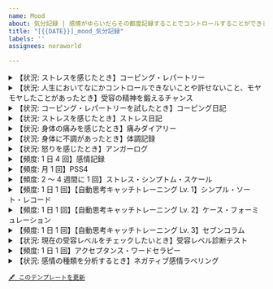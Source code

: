 ```yaml
---
name: Mood
about: 気分記録 | 感情がゆらいだらその都度記録することでコントロールすることができるようになります
title: "[{{DATE}}]_mood_気分記録"
labels: ''
assignees: noraworld

---
```


<details>
<summary>【状況: ストレスを感じたとき】コーピング・レパートリー</summary>

## オリジナル
| トリガー | アクション | コスパ | 手軽さ | 即効性 | 効果の高さ | 持続時間 | 合計スコア |
| --- | --- | :---: | :---: | :---: | :---: | :---: | :---: |
| お腹が空いてイライラしたら | ナッツやバナナなどの軽食を摂る | 9 | 9 |  |  |  |  |  |
| ムカつく出来事が起きたら | アンガーログや筆記開示でぶちまける | 10 | 4 |  |  |  |  |  |
| 気分が落ち込んでいたら | テンションが上がる音楽を聴く | 10 | 5 |  |  |  |  |  |
| 現状のストレス解消法に飽きたら | コーピングを追加する | 10 | 7 |  |  |  |  |  |
| ムカつく出来事が起きたら | 「コーピング・レパートリーを使うチャンスだ！」と思う | 10 | 10 |  |  |  |  |  |
| 不安に苛まれたら | コーピング・レパートリーを眺める | 10 | 8 |  |  |  |  |  |
| 楽しいことがなくて絶望したら | YouTube を観る | 10 | 5 |  |  |  |  |  |
| 楽しいことがなくて絶望したら | 好きな YouTuber や実況者の新着動画を Google で検索する | 10 | 10 |  |  |  |  |  |
| 楽しいことがなくて絶望したら | アニメを観る | 9 | 5 |  |  |  |  |  |
| 自分に自信がなくなったら | 鏡の前で変顔をする | 10 | 8 |  |  |  |  |  |
| ごはんを食べ終わったら | サフランを飲む | 8 | 5 |  |  |  |  |  |
| 焦りを感じたら | 読書をする | 9 | 8 |  |  |  |  |  |
| 作業が煮詰まってイライラしたら | 貧乏ゆすりをする | 10 | 10 |  |  |  |  |  |
| ストレスで何か食べたい衝動に駆られたら | ガムを噛む | 7 | 9 |  |  |  |  |  |
| そういう気分になったら | セルフプレジャーをする | 10 | 6 |  |  |  |  |  |
| そういう気分になったら | 真ん中の足を揉む | 10 | 10 |  |  |  |  |  |
| 物音にイライラしたら | 音を気にせず思いっきりワークアウトをする | 8 | 6 |  |  |  |  |  |
| 焦りを感じたら | ラベンダーの香りを嗅ぐ | 10 | 10 |  |  |  |  |  |
| 不安に苛まれたら | 廊下をウロウロする | 10 | 9 |  |  |  |  |  |
| 作業が煮詰まってイライラしたら | 水を飲む | 10 | 9 |  |  |  |  |  |
| 眠くてボーっとしたら | 昼寝をする | 8 | 7 |  |  |  |  |  |
| 作業が煮詰まってイライラしたら | ハンドマッサージをする | 10 | 10 |  |  |  |  |  |
| 眠くてボーっとしたら | とりあえず横になる | 10 | 8 |  |  |  |  |  |
| 作業が煮詰まってイライラしたら | 窓を開けてボーっと外を眺める | 10 | 9 |  |  |  |  |  |
| 嫌なことがあったら | 頭の中で Cambly の先生と会話をする | 10 | 10 |  |  |  |  |  |
| 作業が煮詰まってイライラしたら | シャワーを浴びる | 7 | 5 |  |  |  |  |  |
| タイプミスが増えてイライラしたら | 爪を切る | 10 | 8 |  |  |  |  |  |

### アクション
ストレスを解消するための具体的な行動を記入します。

### トリガー
どのようなストレスに有効なのかを記入します。

### コスパ
その行動を行った結果の長期的なコスパを 10 点満点で記入します。

| 点数が高い | ↔ | 点数が低い |
| --- | :---: | --- |
| 実行するのにお金がかからない | ↔ | 実行するのにお金がかかる |
| 実行してもノーリスク | ↔ | 実行すると失うものがある |
| 実行すると健康になる | ↔ | 実行すると健康を害する |
| 実行するとポジティブになる | ↔ | 実行するとネガティブな影響が出る |
| 実行してもトラブルにならない | ↔ | 実行するとトラブルになる可能性がある |

### 手軽さ
その行動がどれだけ実行に移しやすいかを 10 点満点で記入します。

| 点数が高い | ↔ | 点数が低い |
| --- | :---: | --- |
| 何も考えずにとりあえず実行できる | ↔ | 実行するのがめんどくさいなあと感じてしまう |
| すぐに実践できて速攻で完了する | ↔ | 実行するのに時間がかかる |
| 実行するのに準備がいらない | ↔ | 実行にあたって他にしなければいけないことがある（YouTube の視聴にはネットワーク制限の解除が必要） |
| 無制限で何度でもできる | ↔ | 実行回数が限られていたり時間帯が決まっている（シャワーを浴びたりサフランを飲んだりするのは 1 日に何回もできないしある程度時間帯が決まっている） |
| 消耗品の場合はそれを手に入れるのが容易である | ↔ | 手に入れるのが難しい |

### 即効性
その行動を取ったあとどれくらいすぐにストレス解消の効果が現れるのかを 10 点満点で記入します。

⚠️ これを記入するには実際に直面したストレスに対してその行動を取った結果どのくらい効果があったのかを振り返る必要があります。

### 効果の高さ
その行動を実践するとストレス解消にどのくらい効果があるのかを 10 点満点で記入します。科学的なエビデンスに裏打ちされた客観的な数値ではなく、実際に自分が実践してみてどう感じたか主観的な数値で記入してください。

⚠️ これを記入するには実際に直面したストレスに対してその行動を取った結果どのくらい効果があったのかを振り返る必要があります。

### 持続時間
その行動を取ったあとのストレス解消効果がどれくらい持続するのかを 10 点満点で記入します。

⚠️ これを記入するには実際に直面したストレスに対してその行動を取った結果どのくらい効果があったのかを振り返る必要があります。

### 合計スコア
「コスパ」「手軽さ」「即効性」「効果の高さ」「持続時間」の合計得点を記入します。

_参考: 『[超ストレス解消法 イライラが一瞬で消える100の科学的メソッド](https://www.amazon.co.jp/dp/4865371265)』筆者によるコーピング・レパートリーの例 Loc 2799_

## 備考
* 「ストレスクエスト」という RPG をプレイしているような感覚で行う
    * コーピング・レパートリーはアイテムリスト
    * イライラや不安などのストレス源はモンスター（強いストレスはボスモンスター）
    * ストレス（モンスター）とのエンカウントは嫌なことではなく貴重な経験値を稼いだりコーピング・レパートリー（アイテム）を使ったりするチャンス
    * ストレス（モンスター）をやっつければやっつけるほど経験値が貯まりストレスに強くなる
    * 強いストレス（ボスモンスター）に対しては強力なコーピング・レパートリー（アイテム）を使う
* 100 種類以上のアイテムがあると安心
    * 「YouTube を観る」や「シャワーを浴びる」などすぐにできないものも含まれているので 100 種類よりも多く用意しておくとより安心
* 冒険の書（コーピング日記）をつけてどのモンスターに「こうかは　ばつぐんだ！」になるのかをメモする
    * 同じアイテムでもモンスターによっては「こうかは　いまひとつ　のようだ……」になる可能性もある
* ラストエリクサー（コスパの悪いコーピング）の使用はなるべく避ける
</details>



<details>
<summary>【状況: 人生においてなにかコントロールできないことや許せないこと、モヤモヤしたことがあったとき】受容の精神を鍛えるチャンス</summary>

* 何十日、何百日と毎日欠かさず続けていた日常の習慣が途切れてしまうとき
* レッスン前の短い時間でやるべきことが中途半端に中断されてしまうとき
* オンラインレッスンや睡眠記録など、日記に書くことはあるけど睡眠を優先するために記録ができなかったとき
* 睡眠を優先するために日記のチェックがついていないタスクがたくさんあったとき
* 他のこと（仕事や他のプライベートのこと）が忙しくて日常タスクをこなせなかったとき
</details>



<details>
<summary>【状況: コーピング・レパートリーを試したとき】コーピング日記</summary>

```
## 基本情報
| 項目 | 内容 |
| --- | :---: |
| 種別 | コーピング日記 |
| 状況 |  |
| コーピング |  |
| 結果 |  |

## 結果の詳細・感想・その他

```

### 状況
ストレスの内容を記入します。

### コーピング
実際に試してみたストレス解消テクニックを記入します。

### 結果
実践したコーピングがストレス解消にどのぐらい効果があったかを 10 点満点で採点してください。

### 記録例
⚠️ 下記の記入例では結果に具体的な文章を書いているが実際には 10 点満点で採点した値を記入する。具体的な文章は「結果の詳細・感想・その他」に記入する。

| 時間 | 状況 | コーピング | 結果 |
| :---: | --- | --- | --- |
| 10 時 | 明日までの仕事があるのに気がついたら後輩が先に帰っていた | 軽く深呼吸してから、自分のイライラを 20 分ぐらい紙に書き出した | 冷静な気持ちになれて、感情的にならずに後輩に注意のメールを送ることができた！ |
| 18 時 | 10 年前の失敗を友人からイジられまくり、さすがにイライラが大変なことに | 黙ってジッと怒りをこらえ、友人がこちらのイライラに気づいてくれるように仕向けてみた | イライラは収まらないし友人との話は止まるしであまりいいことはなかったなぁ… |
| 22 時 | なんだかわからないがとにかく急に悲しくなって不安にもなった | とりあえず部屋を掃除してアロマテラピーをやってみた | 掃除に集中してるうちに悲しみが消えてた |
</details>



<details>
<summary>【状況: ストレスを感じたとき】ストレス日記</summary>

~~~
## 感情パイチャート
```mermaid
pie showData
"" : 
"" : 
"" : 
"" : 
```

## 基本情報
| 項目 | 内容 |
| --- | :---: |
| 種別 | ストレス日記 |
| 状況 |  |
| ストレスサーモメーター |  |
| 幸福度 |  |
| 生産性 |  |
| 持続時間 |  |
| ストレス源 |  |
| トリガー |  |
| リアクション |  |
| 身体反応 |  |
| 対処レベル |  |

## 感想・その他

~~~

_記録の力 p.144_

### ストレスサーモメーター
以下のような架空の温度計を見ながら、今のストレスが何点なのか採点します。「過去にも味わったことがないストレス」が 10 点で、「まったく何のイライラも不安もない」なら 0 点です。

<img alt="ストレスサーモメーター" src="https://github.com/noraworld/diary-templates/blob/main/assets/images/stress_thermometer.png?raw=true" width="30%">

### 幸福度
そのストレスを受けたせいで、気分がどこまで落ち込んだかを 10 点満点で採点します。最低の気分なら 0 点で、最高の気分なら 10 点です。

### 生産性
そのストレスを受けて、自分の生産性がどう変化したかを 10 点満点で採点します。いかにストレスが強くても、いつもと同じように働いたり日常の雑用をこなしたりすることができていれば 10 点、何も手につかなくなったのなら 0 点です。

### 持続時間
ストレスを感じた時間の長さを記入します。「10 分間」「午後いっぱい」「1 日中」など。

### 状況
ストレスを感じた時の環境、場所、原因になった人などを記入します。「鍵をかけずに家をでた」「上司から大量の仕事を指示された」「気温が寒すぎる」など。

### ストレス源
「上司」「子ども」「ネットニュース」など、あなたにストレスを与えた原因を書きます。

### 感情
そのストレスに対して、どんな感情を抱いたかを記録します。「怒り」「悲しみ」「イライラ」など、気持ちを正確に表せる言葉を探してください。

### トリガー
「状況」がストレスを引き起こした理由を書き出します。たとえば、状況が「鍵をかけずに家をでた」なら、トリガーは「昨日、帰宅してソファに鍵を放置してしまった」、状況が「気温が寒すぎる」なら、トリガーは「天気予報を確認せずに家を出た」など。

### リアクション
ストレスを感じた時に、あなたがどのような感情、または思考を抱いたかを記録します。「なんて俺はドジなんだ！ と思った」「あの上司は部下のことを何も考えていない！」「早く暖かくならないかなぁ……と感じた」など。

### 身体反応
ストレスを感じた後、体にどんな変化が現れたかを記録します。「頭痛がした」「胃のあたりが重い」「手のひらに汗」のように、簡潔に書き込んでください。

### 対処レベル
そのストレスをどれだけうまく対処できたかを書きます。「全然ダメ」「怒りが爆発した」「まぁまぁ」ぐらいの表現で、シンプルに書き込んでください。

### 記入例
| 日時 | ストレス | 幸福度 | 感情 | 生産性 | ストレス源 | 身体反応 | 対処レベル |
| :---: | --- | :---: | :---: | :---: | :---: | :---: | :---: |
| 6/8 8:30 | 通勤ラッシュ | 4 | 朦朧 | 2 | 激混み | 吐き気 | ダメダメ |
| 10:30 | 予定の会議がキャンセル | 6 | 軽い不安 | 7 | 上司 | 胃が重い感じ | OK |
| 6/9 11:20 | 打合せの相手が 30 分遅刻 | 5 | イライラ | 6 | クライアント | 全身が熱い | よくない（コーヒーがぶ飲み） |
| 15:30 | 会社のプリンターが故障 | 3 | 怒り | 3 | 機械 | 頭が熱い | ダメダメ（修理の人に嫌な態度） |
| 17:40 | 予定の納品物が届かない | 5 | イライラと不安 | 6 | 外注先 | 汗ばむ | OK |
| 6/10 8:40 | 車両点検で電車が遅れる | 3 | 怒り | 8 | 電車 | 脈が速い | OK |
| 9:20 | プロジェクトの〆切が前倒しに | 2 | 超不安 | 4 | 上司 | 全身が熱い | ただ慌てる |
| 15:30 | 腰痛がひどい | 2 | 不安と苦しみ | 1 | 腰 | 全身が硬い | 薬が効果なし |

_記録の力_

| 時間 | ストレスレベル | 持続時間 | 状況 | トリガー | リアクション |
| :---: | :---: | :---: | --- | --- | --- |
| 10 時 | 5 | 40 分 | 上司に資料の作り方を注意された | 前にも言われたことを直さなかった | 気分が沈んで首あたりがチクチク痛んだ |
| 13 時 | 3 | 10 分 | 忙しくて昼飯を食べられなかった | 昼前の作業が終わらなかった | 作業の多さを呪った。あと軽い怒り |
| 18 時 | 8 | 午後ずっと | 今週末が締め切りの作業が全然終わらない | 仕事をずっと先延ばしにしてた | 軽いパニック状態で、仕事の多さに激しい怒り |
| 20 時 | 4 | 1 時間 | 忙しいのに友人から長電話が…… | 仕事のイライラと合わさってストレス激増 | 「こいつ空気読まないな」という気持ちがグルグル |
| 22 時 | 2 | 20 分 | 夜のニュースでヒドい事件を見た | 特になし | 「世の中はヒドいことばかり」と思って軽い頭痛 |

_超ストレス解消法_

TODO: データを蓄積したあとの活用法について、それぞれ記録の力、超ストレス解消法に記載されているのでそれをまとめる。
</details>



<details>
<summary>【状況: 身体の痛みを感じたとき】痛みダイアリー</summary>

```
## 基本情報
| 項目 | 内容 |
| --- | :---: |
| 種別 | 痛みダイアリー |
| 痛い場所 |  |
| 痛みレベル |  |
| 状況 |  |
| 原因 |  |
| 対処 |  |

## 感想・その他

```

_記録の力 p.159_

### 痛い場所
痛みが起きた場所を書き込みます。「腰の左下あたり」「後頭部のつむじに近いエリア」「肩甲骨の左側全体」のように細かい場所を書いたほうが効果は高くなりますが、慣れないうちは「頭」や「腰」「ヒザ」などのザックリした表現でも構いません。

### 痛みレベル
苦痛の大きさを 10 点満点で採点してください。過去にも味わったことがない痛みなら 10 点、少し耐えられなくなってきたくらいが 6 点、まったくの無痛なら 0 点です。

### 状況
その痛みが起きたときにあなたがしていたこと、または周囲の状況を書き込みます。「お皿を洗っていた」「電車がこないのでイライラしていた」「会社で周囲がケンカしていた」のように、どんな状況で痛みが起きたのかを思い出してみてください。

### 原因
痛みを引き起こしたトリガーを記入します。「満員電車でイライラ」や「無礼な店員の態度に怒った」といったメンタル系のトリガーでもいいですし、「重いものを持ち上げた」や「運動中に転んだ」のような身体的なトリガーを書いても問題ありません。原因がわからないときは「不明」と書いてください。

### 対処
あなたが痛みにどんな対策をしたか、そしてその対策にはどれだけの効果があったかを書き込みます。「薬を飲んだらやや楽になった」「軽くストレッチをしたが効果なし」など、対策の内容と結果をセットで記入してください。

### 記入例
| 日時 | 痛い場所 | 痛みレベル | 状況 | 原因 | 対処 |
| :---: | :---: | :---: | --- | --- | --- |
| 10/11 16:00 | 腰 | 6 | オフィスで朝からずっとデスクワーク | プロジェクトの進捗の遅れでイライラ | ハーブティーを飲んだら少し楽になった気もする |
| 10/12 18:00 | 〃 | 5 | 外回りの日 | 歩きすぎ | 早めにゆっくりお風呂に入ったらすぐ眠れた |
| 10/13 19:00 | 〃 | 4 | 友人と会食 | 痛みを感じるときもあるが、気にならない時間帯が多い | 特に何もせず |
| 10/14 10:30 | 〃 | 3 | 終日、家で過ごす | 一人でいると痛みに意識が向かいがちだが、今日は楽 | お風呂とストレッチ。横ばい |
| 10/15 8:00 | 〃 | 6 | 休日明けの出勤途中 | 電車混みすぎ。少し無理な体勢になった | 駅からタクシー。変化はないが悪化は防げたはず |
| 10/16 11:00 | 〃 | 4 | オフィスでデスクワーク（人まばら） | 上司が出張だと体が少し軽くなる気がする | 特に何もせず |
</details>



<details>
<summary>【状況: 身体に不調があったとき】体調記録</summary>

```
## 基本情報
| 項目 | 内容 |
| --- | :---: |
| 種別 | 体調記録 |
| 不快な場所 |  |
| 不快レベル |  |
| 状況 |  |
| 原因 |  |
| 対処 |  |

## 感想・その他

```

_記録の力 p.159_

### 不快な場所
不快が起きた場所を書き込みます。「腰の左下あたり」「後頭部のつむじに近いエリア」「肩甲骨の左側全体」のように細かい場所を書いたほうが効果は高くなりますが、慣れないうちは「頭」や「腰」「ヒザ」などのザックリした表現でも構いません。

### 不快レベル
不快の大きさを 10 点満点で採点してください。過去にも味わったことがない不快なら 10 点、少し耐えられなくなってきたくらいが 6 点、まったく不快でないなら 0 点です。

### 状況
その不快が起きたときにあなたがしていたこと、または周囲の状況を書き込みます。「お皿を洗っていた」「電車がこないのでイライラしていた」「会社で周囲がケンカしていた」のように、どんな状況で不快が起きたのかを思い出してみてください。

### 原因
不快を引き起こしたトリガーを記入します。「満員電車でイライラ」や「無礼な店員の態度に怒った」といったメンタル系のトリガーでもいいですし、「重いものを持ち上げた」や「運動中に転んだ」のような身体的なトリガーを書いても問題ありません。原因がわからないときは「不明」と書いてください。

### 対処
あなたが不快にどんな対策をしたか、そしてその対策にはどれだけの効果があったかを書き込みます。「薬を飲んだらやや楽になった」「軽くストレッチをしたが効果なし」など、対策の内容と結果をセットで記入してください。

### 記入例
| 日時 | 不快な場所 | 不快レベル | 状況 | 原因 | 対処 |
| :---: | :---: | :---: | --- | --- | --- |
| 10/11 16:00 | 腰 | 6 | オフィスで朝からずっとデスクワーク | プロジェクトの進捗の遅れでイライラ | ハーブティーを飲んだら少し楽になった気もする |
| 10/12 18:00 | 〃 | 5 | 外回りの日 | 歩きすぎ | 早めにゆっくりお風呂に入ったらすぐ眠れた |
| 10/13 19:00 | 〃 | 4 | 友人と会食 | 痛みを感じるときもあるが、気にならない時間帯が多い | 特に何もせず |
| 10/14 10:30 | 〃 | 3 | 終日、家で過ごす | 一人でいると痛みに意識が向かいがちだが、今日は楽 | お風呂とストレッチ。横ばい |
| 10/15 8:00 | 〃 | 6 | 休日明けの出勤途中 | 電車混みすぎ。少し無理な体勢になった | 駅からタクシー。変化はないが悪化は防げたはず |
| 10/16 11:00 | 〃 | 4 | オフィスでデスクワーク（人まばら） | 上司が出張だと体が少し軽くなる気がする | 特に何もせず |
</details>



<details>
<summary>【状況: 怒りを感じたとき】アンガーログ</summary>

```
## 基本情報
| 項目 | 内容 |
| --- | :---: |
| 種別 | アンガーログ |
| 怒りの原因 |  |
| 怒りレベル |  |
| 反応 |  |
| 反応の判断 |  |

## 感想・その他

```

_記録の力 p.203_

### 怒りの原因
あなたを怒らせた人物やイベントを記入します。「会議が長引いた」や「仕事の邪魔された」など、怒りのトリガーを端的に書いてください。

### 怒りレベル
どれくらい怒りを感じたかを 10 点満点で採点してください。腸が煮えくり返るくらいの怒りなら 10 点、まったくイライラしていないなら 0 点です。

### 反応
怒りの感情に対して、あなたがどんなリアクションを取ったかを記入します。「怒鳴り散らした」「黙り込んだ」のように、自分が取った行動を記入しましょう。

### 反応の判断
その怒りと行動が、後から振り返って正しいものだったかを記入します。「部下への失敗に怒りを抱くのは正しいが、人前で怒鳴り散らしたのは間違いだった」など、自分の正当性を考えてみましょう。

### 記入例
| 日付 | 怒りの原因 | 反応 | 反応の判断 |
| :---: | --- | --- | --- |
| 6/6 | 打ち合わせに遅刻された | 小言をブツブツ | 怒ったのは正しいが、小言が長すぎた |
| 6/6 | 行動しない自分にイライラ | イライラしながらもネットを見る | どちらも正しくない |
| 6/7 | 会社でネットを見てて怒られる | ただむくれる | 怒られたのは当然だし、むくれても意味がなかった |
| 6/7 | 家族の風呂が長い | グッと飲み込む | さすがに 2 時間は入りすぎな気がする |
| 6/8 | 飲み会をドタキャンされた | 激怒の LINE を連発 | 怒ったのは正しいが、相手に悪い印象を与えた |
| 6/9 | 深夜に隣人が大騒ぎ | 壁を叩いた | 正当な怒りだと思う |
| 6/9 | 後輩に話をしてたら、よそ見を始めた | 「おい！」とだけ叫ぶ | 正当な怒りと対応だと思う |
| 6/10 | 上司にバカにされた | 引きつった笑顔で「やめてよ」と指摘 | 悪くない対応 |
| 6/10 | スーパーの列で横入りされた | 咳払い | なんか言ってやればよかった |
| 6/11 | 怒られている子どもを見かけた | とりあえず怒っている両親をにらむ | 怒りは当然だが、もうちょっと何かできた気もする |
| 6/12 | 子どもがうるさい | 怒鳴る | さすがに声を荒げすぎた |
</details>



<details>
<summary>【頻度: 1 日 4 回】感情記録</summary>

~~~
## 感情パイチャート
```mermaid
pie showData
"" : 
"" : 
"" : 
"" : 
```

## 基本情報
| 項目 | 内容 |
| --- | :---: |
| 種別 | 感情記録 |
| ストレスサーモメーター |  |
| 幸福度 |  |
| 生産性 |  |
| 要因 |  |

## 感想・その他

~~~

_[1 日 4 回ずつ、そのときに自分がどんな感情を抱いていたかを記録すると良い](https://yuchrszk.blogspot.com/2019/07/blog-post_38.html#:~:text=1%E6%97%A54%E5%9B%9E%E3%81%9A%E3%81%A4%E3%80%81%E3%81%9D%E3%81%AE%E6%99%82%E3%81%AB%E8%87%AA%E5%88%86%E3%81%8C%E3%81%A9%E3%82%93%E3%81%AA%E6%84%9F%E6%83%85%E3%82%92%E6%8A%B1%E3%81%84%E3%81%A6%E3%81%84%E3%81%9F%E3%81%8B%E3%82%92%E8%A8%98%E9%8C%B2%E3%81%97%E3%81%A6%E3%81%8F%E3%81%A0%E3%81%95%E3%81%84%E3%81%AD%E3%83%BC)_

### ストレスサーモメーター
以下のような架空の温度計を見ながら、今のストレスが何点なのか採点します。「過去にも味わったことがないストレス」が 10 点で、「まったく何のイライラも不安もない」なら 0 点です。

<img alt="ストレスサーモメーター" src="https://github.com/noraworld/diary-templates/blob/main/assets/images/stress_thermometer.png?raw=true" width="30%">

### 幸福度
現在の気分がどれくらいかを 10 点満点で採点します。最低の気分なら 0 点で、最高の気分なら 10 点です。

### 感情
どんな感情を抱いたかを記録します。「ウキウキ」「スッキリした感じ」「怒り」「悲しみ」「イライラ」など、気持ちを正確に表せる言葉を探してください。より細かな言葉で感情を表現したほうが効果が高まります。

### 生産性
自分の生産性がどれくらいかを 10 点満点で採点します。いつもと以上に働いたり日常の雑用をこなしたりすることができていれば 10 点、何も手につかなかったなら 0 点です。

### 要因
その気分になったと考えられる要因について考察して記入します。特に理由が思い浮かばない場合は「不明」と記入します。
</details>



<details>
<summary>【頻度: 月 1 回】PSS4</summary>

月に 1 度行う。

```
## PSS4
| 項目 | 点数 |
| --- | :---: |
| 質問 1 |  |
| 質問 2 |  |
| 質問 3 |  |
| 質問 4 |  |
| **合計点** | **** |

<details>
<summary>質問</summary>

1. この 1 ヶ月で、人生の大きな問題をコントロールすることができないと、どれぐらい感じましたか？
2. この 1 ヶ月で、個人的な問題をうまく処理する能力があると、どれぐらい感じましたか？
3. この 1 ヶ月で、人生がうまく進んでいるなあとどれぐらい感じましたか？
4. この 1 ヶ月で、困難が山積みになって乗り越えるのが無理だと、どれぐらい感じましたか？
</details>

<details>
<summary>採点方法</summary>

下記のスコアに従ってすべての点数を合計する。合計点が 16 点に近いほどストレス度は高いと考えられる。

### 質問 1 & 4
| 指標 | 点数 |
| --- | :---: |
| 一度もない | 0 |
| ほとんどない | 1 |
| 時々ある | 2 |
| よくある | 3 |
| とてもよくある | 4 |

### 質問 2 & 3
| 指標 | 点数 |
| --- | :---: |
| 一度もない | 4 |
| ほとんどない | 3 |
| 時々ある | 2 |
| よくある | 1 |
| とてもよくある | 0 |
</details>

## 感想・その他

```
</details>



<details>
<summary>【頻度: 2 〜 4 週間に 1 回】ストレス・シンプトム・スケール</summary>

2 〜 4 週間おきに採点する。

```
## ストレス・シンプトム・スケール
| ストレス症状 | 点数 |
| --- | :---: |
| 疲労感の増加 |  |
| 心臓のドキドキ感 |  |
| 脈拍の増加 |  |
| 汗の量が増えた |  |
| 呼吸スピードの増加 |  |
| 首、肩、腰の痛み |  |
| アゴのこわばり |  |
| 肌の赤み・皮膚の発疹 |  |
| 頭痛 |  |
| 手足が冷たい |  |
| 胸が締め付けられる感覚 |  |
| 吐き気 |  |
| 下痢または便秘 |  |
| 胃の不快感 |  |
| 爪を噛む |  |
| 顔や手足のけいれん |  |
| ドライマウス・呼吸困難 |  |
| 風邪を引く回数の増加 |  |
| イキイキした感覚の低下 |  |
| 食べ過ぎ |  |
| 希望がないような感覚 |  |
| 酒の飲み過ぎ |  |
| タバコの吸いすぎ |  |
| お金のムダ使い |  |
| 市販薬の使いすぎ |  |
| ガッカリした気分 |  |
| 緊張感・不安感の増加 |  |
| イライラ感の増加 |  |
| くよくよした考え |  |
| じれったい気持ち |  |
| 落ち込んだ感覚 |  |
| 性的関心の減少 |  |
| 怒りの増加 |  |
| よく眠れない |  |
| もの忘れ |  |
| 嫌な記憶を思い出す |  |
| 落ち着かない感覚 |  |
| 集中できない |  |
| 急に泣いてしまう |  |
| 仕事を休みがちになる |  |
| **合計点** | **** |

<details>
<summary>採点方法</summary>

過去 2 週間のあいだに、リストのような症状がどれだけ起きたかを思い出して採点する。採点の基準は次の 4 段階。

| 指標 | 点数 |
| --- | :---: |
| まったくない | 0 |
| 時々 | 1 |
| しばしば | 2 |
| とても多い | 3 |

すべての点数を合計し、以下の基準で判断する。

| 点数範囲 | 結果 |
| :---: | --- |
|  0 〜 19 | 平均より下のストレス |
| 20 〜 39 | 平均的なストレス |
| 40 〜 49 | やや平均より上のストレス |
| 50 以上 | 危険なレベル |
</details>

## 感想・その他

```
</details>



<details>
<summary>【頻度: 1 日 1 回】【自動思考キャッチトレーニング Lv. 1】シンプル・ソート・レコード</summary>

1 日に最低でも 1 回は記入する。

~~~
## 感情パイチャート
```mermaid
pie showData
"" : 
"" : 
"" : 
"" : 
```

## 基本情報
| 項目 | 内容 |
| --- | :---: |
| 種別 | シンプル・ソート・レコード |
| 状況 |  |
| 思考またはイメージ |  |

## 感想・その他

~~~

### 状況
あなたにストレスを与えた人、場所、時間などを書き込みます。「道ばたで友人を見かけたので声をかけたが無視された」「急に知らない人からニラまれた」など。

### 感情
ストレスを感じた時に、どんな感情を抱いたかを書き込んで、それぞれの割合をパーセントで採点します。「悲しさ 20 %、怒り50 %」「納得いかない気持ち 60 %」「虚無感 100 %」など。

### 思考またはイメージ
ストレスを感じた時に、どんな思考やイメージが頭に浮かんだかを書き込みます。「自分が何か悪いことをしただろうか……」や「失礼な相手に怒鳴り散らす自分のイメージ」など。

### 記入例
| 状況 | 感情 | 思考またはイメージ |
| --- | --- | --- |
| 道ばたで友人を見かけたので声をかけたが無視された | 納得いかない気持ち 60 % 切ない感覚 30 % | 「何か悪いことをしたか…」と思った |
| 上司から急に怒られた | ムシャクシャ 100 % | 「あんなやつ上司失格だ」と思い、上司を殴る想像 |
| 飼っていたペットが病気に | 悲しみ 50 % 焦り 50 % | ペットが弱っていくイメージ止まらない |
| 急に知らない人からニラまれた | 虚無感 100 % | 失礼な相手に怒鳴り散らす自分のイメージ |
</details>



<details>
<summary>【頻度: 1 日 1 回】【自動思考キャッチトレーニング Lv. 2】ケース・フォーミュレーション</summary>

1 日に最低でも 1 回は記入する。

~~~
## 感情パイチャート
```mermaid
pie showData
"" : 
"" : 
"" : 
"" : 
```

## 基本情報
| 項目 | 内容 |
| --- | :---: |
| 種別 | ケース・フォーミュレーション |
| 状況 |  |
| 思考 |  |
| 行動 |  |
| 身体感覚 |  |

## 感想・その他

~~~

### 状況
あなたにストレスを与えた人、場所、時間などを書き込みます。「道ばたで友人を見かけたので声をかけたが無視された」「急に知らない人からニラまれた」など。

### 感情
ストレスを感じた時に、どんな感情を抱いたかを書き込んで、それぞれの割合をパーセントで採点します。「悲しさ 20 %、怒り50 %」「納得いかない気持ち 60 %」「虚無感 100 %」など。

### 思考
ストレスを感じた時に、どんな思考やイメージが頭に浮かんだかを書き込みます。「自分が何か悪いことをしただろうか……」や「失礼な相手に怒鳴り散らす自分のイメージ」など。

### 行動
ストレスに対してあなたがどんな行動を取ったかを書き込みます。「なにもせずじっと耐えた」「深呼吸をした」「壁を殴った」など。

### 身体感覚
ストレスを感じた時に、あなたの体に起きた変化を書き込みます。「呼吸が浅くなった」「頭が痛くなった」「胸が圧迫された感じ」など。

### 記入例
⚠️ 本当は「感情」は割合を書いたほうが良いはず……。

| 状況 | 感情 | 思考 | 行動 | 身体感覚 |
| --- | --- | --- | --- | --- |
| 仕事で取引先を怒らせてしまった | 悲しみ<br>イライラ<br>不安<br>焦り | 上司は僕を無能だと思うだろうな… | 上司の目を避けて仕事を進めるようになった | やる気が減少<br>無気力でボーっとした感じ |
</details>



<details>
<summary>【頻度: 1 日 1 回】【自動思考キャッチトレーニング Lv. 3】セブンコラム</summary>

記載は特にないが、ケース・フォーミュレーションが 1 日最低でも 1 回は記録することが推奨されていることを考えるとこれも 1 日 1 回くらいのペースで行ったほうが良いだろう。

~~~
## 感情パイチャート
```mermaid
pie showData
"" : 
"" : 
"" : 
"" : 
```

## 基本情報
| 項目 | 内容 |
| --- | :---: |
| 種別 | セブンコラム |
| 状況 |  |
| 思考 |  |
| 根拠 |  |
| 反証 |  |
| バランス思考 |  |
| いまの気分 |  |

## 感想・その他

~~~

### 状況
あなたにストレスを与えた人、場所、時間などを書き込みます。「道ばたで友人を見かけたので声をかけたが無視された」「急に知らない人からニラまれた」など。

### 感情
ストレスを感じた時に、どんな感情を抱いたかを書き込んで、それぞれの割合をパーセントで採点します。「悲しさ 20 %、怒り50 %」「納得いかない気持ち 60 %」「虚無感 100 %」など。

### 思考
ストレスを感じた時に、どんな思考やイメージが頭に浮かんだかを書き込みます。「自分が何か悪いことをしただろうか……」や「失礼な相手に怒鳴り散らす自分のイメージ」など。

### 根拠
あなたの頭に浮かんだ思考やイメージが「事実」にもとづいているかを考えて、その答えを書きます。思い込みではなく、あくまで客観的な「事実」だけを書くように注意してください。「プレゼンに失敗したのは、間違いなく自分の準備不足だった」や「自分が悪いと思ったが、考えてみたら根拠はなかった」「あの人が自分を嫌っている可能性はあるが、どこまで真実かはわからない」など。

### 反証
あなたの頭に浮かんだ思考やイメージを矛盾する「事実」を書き出します。「いつも失敗していると思ったが、先日のプレゼンは成功だった」や「あの人に嫌われていると思ったが、このあいだは親しい感じで会話をした」など。

### バランス思考
自動思考よりも、より事実にもとづく新たな考えを書いてみましょう。「上司に怒られたが、過去には何度かほめられたこともある。自分のことを嫌っていると思ったのは正確ではなく、たんにその時に上司の虫の居所が悪かっただけかもしれない」など。

### いまの気分
バランス思考を書き込んだ結果、気分がどのように変化したかをパーセントで書き込みます。「イライラが 40 % 減った」や「不安が 70 % 改善」など。

### 記入例
⚠️ 本当は「感情」は割合を書いたほうが良いはず……。

| 項目 | 内容 |
| --- | --- |
| 状況 | 上司からプレゼンの資料を直すように言われたが、前に言われたことと全然話が違っている。しかも明日までに急に修正を指示されてしまい、本来の作業にほとんど手を付けられない。 |
| 感情 | 怒り、焦り、徒労感、イライラ |
| 思考 | このあいだもまったく違うことを言ってたし、なんなんだあいつ！ どうせ部下のことなんか何も考えてないんだろう。そういえば、このあいだは俺の企画をさも自分が考えたように言ってたな…… |
| 根拠 | 他の部署でも働いたことがあるが、いまの上司はあきらかに前の上司よりはミスが多い。ただし、部下のことを何も考えていないかどうかはよくわからない。 |
| 反証 | 部下を気にかけないと思ったが、積極的に飲みに誘ったりしてコミュニケーションを取ろうとしているふしはある。ミスは多いが、仕事に成功したことも少なくない。 |
| バランス思考 | 「いまの部下を気にかけない」という思考に客観的な根拠はない。コミュニケーションを取ろうとして誘いをかけてくる姿を見れば、たんに部下との付き合いに困っているだけだとも解釈できる。今回、急な資料の修正を指示してきたのも、仕事に熱心なせいだとも言えなくはない。いまの時点ではどちらとも判断がつかないので、とりあえず目の前の作業予定をリスケジュールして取り組むか、上司に文句を言うかのどちらかにするしかないだろう。 |
| いまの気分 | 怒りが 30 % 減った、焦りは変わらない、イライラは 20 % 減った |
</details>



<details>
<summary>【状況: 現在の受容レベルをチェックしたいとき】受容レベル診断テスト</summary>

```
## SA-AAQ
| 項目 | 点数 |
| --- | :---: |
| 質問 1 |  |
| 質問 2 |  |
| 質問 3 |  |
| 質問 4 |  |
| 質問 5 |  |
| 質問 6 |  |
| 質問 7 |  |
| 質問 8 |  |
| **奇数の質問の平均値** | **** |
| **偶数の質問の平均値** | **** |

<details>
<summary>質問</summary>

1. コミュニケーションの不安は、自分にとって価値のある人生を送る妨げになっている
2. 社交不安について考えないように、自分に言い聞かせることがある
3. コミュニケーションの不安をなくすために、人生で大事なものを犠牲にしていることがある
4. 不適切なコミュニケーションをする自分を批判してしまうことがある
5. 人生で大事な決断をする前には、自分の社交不安を減らさなければならない
6. 自分がコミュニケーション不安に対して抱いている「考え方」が良いものなのか悪いものなのかを、よく考えてしまう
7. 自分の社交不安は、自分が行きたい人生を送るジャマにはならない
8. コミュニケーションで不安になっても、自分では認めないことがある
</details>

<details>
<summary>採点方法</summary>

上記の質問に 1 点（まったく当てはまらない）〜 7 点（完全に当てはまる）の範囲で点数をつけていく。

* 奇数の質問の数字を足して平均値を出す
* 偶数の質問の数字を足して平均値を出す
* それぞれの平均が 4 以上の場合は一般的な人よりも症状が深刻だと考えられる
</details>

## 感想・その他

```
</details>



<details>
<summary>【頻度: 1 日 1 回】アクセプタンス・ワードセラピー</summary>

1 日に 1 回は「受容の精神」について述べた言葉や書物に触れる。

| 名言 | 作者 |
| --- | --- |
| 「ゆく河の流れは絶えずして、しかも、もとの水にあらず」 | 方丈記 |
| 「折節（おりふし）の移り変るこそ、ものごとにあはれなれ」 | 徒然草 |
| 「変えることのできるものについて、それを変えるだけの勇気をわれらに与えたまえ。変えることのできないものについては、それを受け入れられる冷静さを与えたまえ。そして、変えることのできるものと、変えることのできないものとを、見分ける知恵を与えたまえ。」 | ラインホルド・ニーバー |
| 「しがみつくことが私たちを強くすると考える者もいるが時には手放すことが私たちを強くするのだ」 | ヘルマン・ヘッセ |
| 「手放すことは相手に愛を伝える手段のひとつである」 | 作者不明 |
| 「わたしたちは、先に死んだ者たちのことを決して忘れたがらない。しかし、心に留めておいてほしい。忘却は世界の終わりではない。新しい人生の始まりなのだ」 | 作者不明 |
| 「誰かへの怒りにこだわることは、その嫌いな相手が、あなたの頭に住み着く権利を無料であたえたのと同じだ」 | アン・ランダース |
| 「わたしたちが本当に練習すべきことはひとつだけ。お互いの存在を手放すことだ。しがみつくことは誰にでもできる。そんなことは学ばなくてもいい」 | リルケ |
| 「ひと呼吸ごとに受容と解放のチャンスがおとずれる。愛情を受け入れ、痛みを解放する」 | ブレンダ・マッキンタイヤ |
| 「ときどき、自分がしがみついているものに本当の価値があるのか確かめ、手放さねばならない」 | 作者不明 |
| 「わたしたちは、計画した人生をあきらめる意志を持たねばならない。未来に待ち受ける人生を受け入れるために」 | ジョセフ・キャンベル |
| 「老子は『自分を手放すと、自分になれる』とおっしゃいました。わたしは、自分の持ち物を手放したとき、必要なものが手に入りました。もがくのを止めたときに理想の仕事やパートナーが見つかったことは？ これが手放すことのパラドックスです。達成するために手放すのです」 | メアリー・マニン・モリッシー |
| 「自分が何者であるかにこだわらなければ、自分になれるだろう」 | 老子 |
</details>



<details>
<summary>【状況: 感情の種類を分析するとき】ネガティブ感情ラベリング</summary>

* 感情を明確にせずに『イヤだ』や『不快』などの大ざっぱな解釈をする人ほどストレスに弱い
* メンタルが強い人たちは、だいたい以下の「7 つのネガティブ感情ワード」を使って自分の感情を整理する傾向がある
* ストレス日記などを記録する際の『感情』の項目に活用しよう

## 7 つのネガティブ感情ワード
* 悲しみ
* 不安
* 怒り
* イライラ
* 恥
* 嫌悪
* 罪悪感

## オリジナル
* 焦燥感
* 憂鬱
</details>

[`🖋️ このテンプレートを更新`](https://github.com/noraworld/diary-templates/edit/main/.github/ISSUE_TEMPLATE/mood.md)
